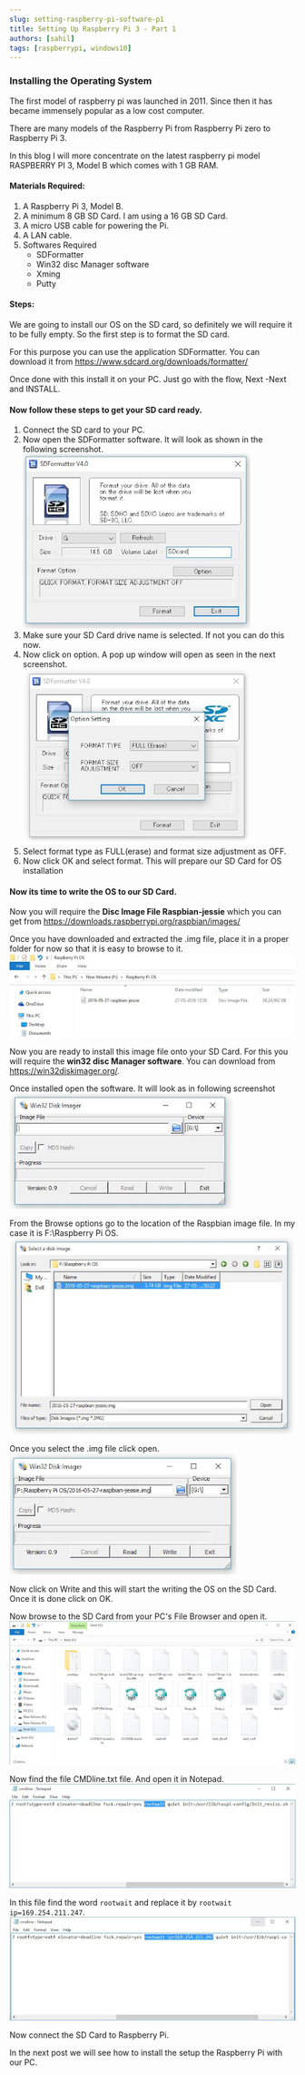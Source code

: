 ```yaml
---
slug: setting-raspberry-pi-software-p1
title: Setting Up Raspberry Pi 3 - Part 1
authors: [sahil]
tags: [raspberrypi, windows10]
---
```


### Installing the Operating System

The first model of raspberry pi was launched in 2011. Since then it has became immensely popular as a low cost computer.

There are many models of the Raspberry Pi from Raspberry Pi zero to Raspberry Pi 3. 

In this blog I will more concentrate on the latest raspberry pi model RASPBERRY PI 3, Model B which comes with 1 GB RAM.

<!-- truncate -->

#### Materials Required:

1. A Raspberry Pi 3, Model B.
2. A minimum 8 GB SD Card. I am using a 16 GB SD Card.
3. A micro USB cable for powering the Pi.
4. A LAN cable.
5. Softwares Required
    -   SDFormatter
    -   Win32 disc Manager software
    -   Xming
    -   Putty

#### Steps:

We are going to install our OS on the SD card, so definitely we will require it to be fully empty. So the first step is to format the SD card.

For this purpose you can use the application SDFormatter. You can download it from https://www.sdcard.org/downloads/formatter/

Once done with this install it on your PC. Just  go with the flow, Next -Next and INSTALL.

#### Now follow these steps to get your SD card ready.

1. Connect the SD card to your PC.   
2. Now open the SDFormatter software. It will look as shown in the following screenshot.   
![SD Formatter](./sdformatter.jpg)   
3. Make sure your SD Card drive name is selected. If not you can do this now.   
4. Now click on option. A pop up window will open as seen in the next screenshot.   
![SD Formatter](./sdformatter-2.jpg)   
5. Select format type as FULL(erase) and format size adjustment as OFF.   
6. Now click OK and select format. This will prepare our SD Card for OS installation 

#### Now its time to write the OS to our SD Card.

Now you will require the **Disc Image File Raspbian-jessie** which you can get from https://downloads.raspberrypi.org/raspbian/images/

Once you have downloaded and extracted the .img file, place it in a proper folder for now so that it is easy to browse to it.   
![File Explorer](./file-explorer.jpg)

Now you are ready to install this image file onto your SD Card. For this you will require the **win32 disc Manager software**. You can download from https://win32diskimager.org/.

Once installed open the software. It will look as in following screenshot    
![Disk Imager](./disk-imager.jpg)

From the Browse options go to the location of the Raspbian image file. In my case it is F:\Raspberry Pi OS.   
![Raspbian Image](./raspbian-image.png)

Once you select the .img file click open.   
![Disk Imager 2](./disk-imager-2.png)

Now click on Write and  this will start the writing the OS on the SD Card. Once it is done click on OK.

Now browse to the SD Card from your PC's File Browser and open it.   
![File Explorer](./file-explorer-2.png)

Now find the file CMDline.txt file. And open it in Notepad.      
![Notepad](./notepad.png)

In this file find the word `rootwait` and replace it by `rootwait ip=169.254.211.247`.    
![Notepad 2](./notepad-2.png)

Now connect the SD Card to Raspberry Pi. 

In the next post we will see how to install the setup the Raspberry Pi with our PC.